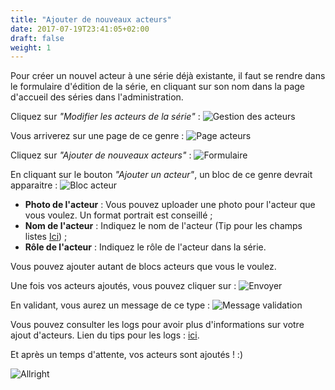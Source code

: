 ```yaml
---
title: "Ajouter de nouveaux acteurs"
date: 2017-07-19T23:41:05+02:00
draft: false
weight: 1
---
```


Pour créer un nouvel acteur à une série déjà existante, il faut se rendre dans le formulaire d'édition de la série, en cliquant sur son nom dans la page d'accueil des séries dans l'administration. 

Cliquez sur _"Modifier les acteurs de la série"_ :
![Gestion des acteurs](https://i.imgur.com/SaynJBd.png) 

Vous arriverez sur une page de ce genre :
![Page acteurs](https://i.imgur.com/1fhkkn8.jpg)

Cliquez sur _"Ajouter de nouveaux acteurs"_ :
![Formulaire](https://i.imgur.com/d8uutfv.png)

En cliquant sur le bouton _"Ajouter un acteur"_, un bloc de ce genre devrait apparaitre :
![Bloc acteur](https://i.imgur.com/4vMB6LV.png)

* **Photo de l'acteur** : Vous pouvez uploader une photo pour l'acteur que vous voulez. Un format portrait est conseillé ;
* **Nom de l'acteur** : Indiquez le nom de l'acteur (Tip pour les champs listes [Ici](/tips/dropdown)) ;
* **Rôle de l'acteur** : Indiquez le rôle de l'acteur dans la série.

Vous pouvez ajouter autant de blocs acteurs que vous le voulez.

Une fois vos acteurs ajoutés, vous pouvez cliquer sur :
![Envoyer](https://i.imgur.com/Qrg1dn1.png)

En validant, vous aurez un message de ce type : 
![Message validation](https://i.imgur.com/hb9LkRO.png)

Vous pouvez consulter les logs pour avoir plus d'informations sur votre ajout d'acteurs. Lien du tips pour les logs : [ici](/tips/logs).

Et après un temps d'attente, vos acteurs sont ajoutés ! :)

![Allright](https://media.giphy.com/media/lgRNj0m1oORfW/giphy.gif)

